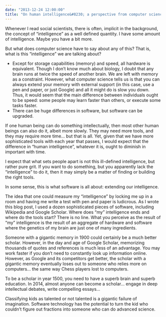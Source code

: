 ```yaml
---
date: "2013-12-24 12:00:00"
title: "On human intelligence&#8230; a perspective from computer science"
---
```




Whenever I read social scientists, there is often, implicit in the background, the concept of &ldquo;intelligence&rdquo; as a well defined quantity. I have some amount of intelligence. Maybe you have a bit more.

But what does computer science have to say about any of this? That is, what is this &ldquo;intelligence&rdquo; we are talking about?

- Except for storage capabilities (memory) and speed, all hardware is equivalent. Though I don&rsquo;t know much about biology, I doubt that any brain runs at twice the speed of another brain. We are left with memory as a constraint. However, what computer science tells us is that you can always extend your memory with external support (in this case, use a pen and paper, or just Google) and all it might do is slow you down. Thus, it would seem that the main difference between individuals ought to be speed: some people may learn faster than others, or execute some tasks faster. 
- There can be huge differences in software, but software can be upgraded.


If one human being can do something intellectually, then most other human beings can also do it, albeit more slowly. They may need more tools, and they may require more time&hellip; but that is all. Yet, given that we have more sophisticated tools with each year that passes, I would expect that the difference in &ldquo;human intelligence&rdquo;, whatever it is, ought to diminish in important with time.

I expect that what sets people apart is not this ill-defined intelligence, but rather pure grit. If you want to do something, but you apparently lack the &ldquo;intelligence&rdquo; to do it, then it may simply be a matter of finding or building the right tools.

In some sense, this is what software is all about: extending our intelligence.

The idea that one could measure my &ldquo;intelligence&rdquo; by locking me up in a room and having me write a test with pen and paper is ludicrous. As I wrote this blog post, I used a dozen sophisticated pieces of software, including Wikipedia and Google Scholar. Where does &ldquo;my&rdquo; intelligence ends and where do the tools start? There is no line. What you perceive as the result of &ldquo;my&rdquo; intelligence is the result of an aggregate of hardware and software where the genetics of my brain are just one of many ingredients.

Someone with a gigantic memory in 1900 could certainly be a much better scholar. However, in the day and age of Google Scholar, memorizing thousands of quotes and references is much less of an advantage. You may work faster if you don&rsquo;t need to constantly look up information online. However, as Google and its competitors get better, the scholar with a gigantic memory eventually loses out to someone who relies more on computers&hellip; the same way Chess players lost to computers.

To be a scholar in year 1500, you need to have a superb brain and superb education. In 2014, almost anyone can become a scholar&hellip; engage in deep intellectual debates, write compelling essays&hellip;

Classifying kids as talented or not talented is a gigantic failure of imagination. Software technology has the potential to turn the kid who couldn&rsquo;t figure out fractions into someone who can do advanced science.

